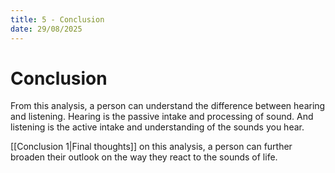 ```yaml
---
title: 5 - Conclusion
date: 29/08/2025
---
```

# Conclusion

From this analysis, a person can understand the difference between hearing and listening. Hearing is the passive intake and processing of sound. And listening is the active intake and understanding of the sounds you hear.

[[Conclusion 1|Final thoughts]] on this analysis, a person can further broaden their outlook on the way they react to the sounds of life.
